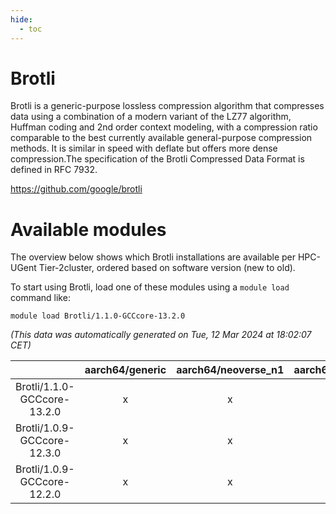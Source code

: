 ```yaml
---
hide:
  - toc
---
```


Brotli
======


Brotli is a generic-purpose lossless compression algorithm that compresses data using a combination of a modern variant of the LZ77 algorithm, Huffman coding and 2nd order context modeling, with a compression ratio comparable to the best currently available general-purpose compression methods. It is similar in speed with deflate but offers more dense compression.The specification of the Brotli Compressed Data Format is defined in RFC 7932.

https://github.com/google/brotli
# Available modules


The overview below shows which Brotli installations are available per HPC-UGent Tier-2cluster, ordered based on software version (new to old).

To start using Brotli, load one of these modules using a `module load` command like:

```shell
module load Brotli/1.1.0-GCCcore-13.2.0
```

*(This data was automatically generated on Tue, 12 Mar 2024 at 18:02:07 CET)*  

| |aarch64/generic|aarch64/neoverse_n1|aarch64/neoverse_v1|x86_64/generic|x86_64/amd/zen2|x86_64/amd/zen3|x86_64/intel/haswell|x86_64/intel/skylake_avx512|
| :---: | :---: | :---: | :---: | :---: | :---: | :---: | :---: | :---: |
|Brotli/1.1.0-GCCcore-13.2.0|x|x|x|x|x|x|x|x|
|Brotli/1.0.9-GCCcore-12.3.0|x|x|x|x|x|x|x|x|
|Brotli/1.0.9-GCCcore-12.2.0|x|x|x|x|x|x|x|x|
